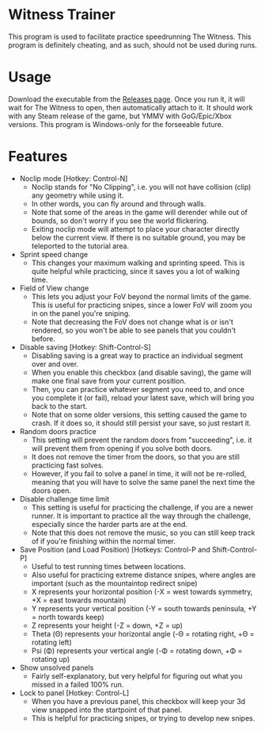 # Witness Trainer
This program is used to facilitate practice speedrunning The Witness.
This program is definitely cheating, and as such, should not be used during runs.

# Usage
Download the executable from the [Releases page](https://github.com/jbzdarkid/witness-trainer/releases/latest).
Once you run it, it will wait for The Witness to open, then automatically attach to it.
It should work with any Steam release of the game, but YMMV with GoG/Epic/Xbox versions.
This program is Windows-only for the forseeable future.

# Features
- Noclip mode [Hotkey: Control-N]
  * Noclip stands for "No Clipping", i.e. you will not have collision (clip) any geometry while using it.
  * In other words, you can fly around and through walls.
  * Note that some of the areas in the game will derender while out of bounds, so don't worry if you see the world flickering.
  * Exiting noclip mode will attempt to place your character directly below the current view. If there is no suitable ground, you may be teleported to the tutorial area.
- Sprint speed change
  * This changes your maximum walking and sprinting speed. This is quite helpful while practicing, since it saves you a lot of walking time.
- Field of View change
  * This lets you adjust your FoV beyond the normal limits of the game. This is useful for practicing snipes, since a lower FoV will zoom you in on the panel you're sniping.
  * Note that decreasing the FoV does not change what is or isn't rendered, so you won't be able to see panels that you couldn't before.
- Disable saving [Hotkey: Shift-Control-S]
  * Disabling saving is a great way to practice an individual segment over and over.
  * When you enable this checkbox (and disable saving), the game will make one final save from your current position.
  * Then, you can practice whatever segment you need to, and once you complete it (or fail), reload your latest save, which will bring you back to the start.
  * Note that on some older versions, this setting caused the game to crash. If it does so, it should still persist your save, so just restart it.
- Random doors practice
  * This setting will prevent the random doors from "succeeding", i.e. it will prevent them from opening if you solve both doors.
  * It does not remove the timer from the doors, so that you are still practicing fast solves.
  * However, if you fail to solve a panel in time, it will not be re-rolled, meaning that you will have to solve the same panel the next time the doors open.
- Disable challenge time limit
  * This setting is useful for practicing the challenge, if you are a newer runner. It is important to practice all the way through the challenge, especially since the harder parts are at the end.
  * Note that this does not remove the music, so you can still keep track of if you're finishing within the normal timer.
- Save Position (and Load Position) [Hotkeys: Control-P and Shift-Control-P]
  * Useful to test running times between locations.
  * Also useful for practicing extreme distance snipes, where angles are important (such as the mountaintop redirect snipe)
  * X represents your horizontal position (-X = west towards symmetry, +X = east towards mountain)
  * Y represents your vertical position (-Y = south towards peninsula, +Y = north towards keep)
  * Z represents your height (-Z = down, +Z = up)
  * Theta (Θ) represents your horizontal angle (-Θ = rotating right, +Θ = rotating left)
  * Psi (Φ) represents your vertical angle (-Φ = rotating down, +Φ = rotating up)
- Show unsolved panels
  * Fairly self-explanatory, but very helpful for figuring out what you missed in a failed 100% run.
- Lock to panel [Hotkey: Control-L]
  * When you have a previous panel, this checkbox will keep your 3d view snapped into the startpoint of that panel.
  * This is helpful for practicing snipes, or trying to develop new snipes.
